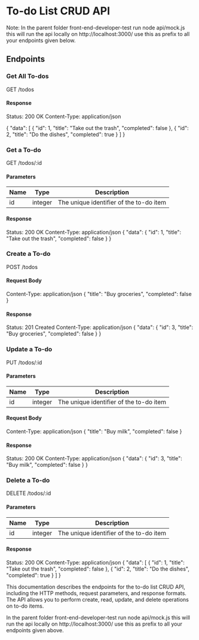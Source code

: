 # To-do List CRUD API

Note: In the parent folder front-end-developer-test run node api/mock.js this will run the api locally on http://localhost:3000/ use this as prefix to all your endpoints given below.

## Endpoints

### Get All To-dos

GET /todos

#### Response

Status: 200 OK
Content-Type: application/json

{
"data": [
{
"id": 1,
"title": "Take out the trash",
"completed": false
},
{
"id": 2,
"title": "Do the dishes",
"completed": true
}
]
}

### Get a To-do

GET /todos/:id

#### Parameters
| Name | Type | Description |
| ---- | ---- | ----------- |
| id | integer | The unique identifier of the to-do item |

#### Response

Status: 200 OK
Content-Type: application/json
{
"data": {
"id": 1,
"title": "Take out the trash",
"completed": false
}
}

### Create a To-do

POST /todos

#### Request Body

Content-Type: application/json
{
"title": "Buy groceries",
"completed": false
}

#### Response

Status: 201 Created
Content-Type: application/json
{
"data": {
"id": 3,
"title": "Buy groceries",
"completed": false
}
}

### Update a To-do

PUT /todos/:id

#### Parameters
| Name | Type | Description |
| ---- | ---- | ----------- |
| id | integer | The unique identifier of the to-do item |

#### Request Body

Content-Type: application/json
{
"title": "Buy milk",
"completed": false
}

#### Response

Status: 200 OK
Content-Type: application/json
{
"data": {
"id": 3,
"title": "Buy milk",
"completed": false
}
}

### Delete a To-do

DELETE /todos/:id

#### Parameters
| Name | Type | Description |
| ---- | ---- | ----------- |
| id | integer | The unique identifier of the to-do item |

#### Response

Status: 200 OK
Content-Type: application/json
{
"data": [
{
"id": 1,
"title": "Take out the trash",
"completed": false
},
{
"id": 2,
"title": "Do the dishes",
"completed": true
}
]
}

This documentation describes the endpoints for the to-do list CRUD API, including the HTTP methods, request parameters, and response formats. The API allows you to perform create, read, update, and delete operations on to-do items.

In the parent folder front-end-developer-test run node api/mock.js this will run the api locally on http://localhost:3000/ use this as prefix to all your endpoints given above.
